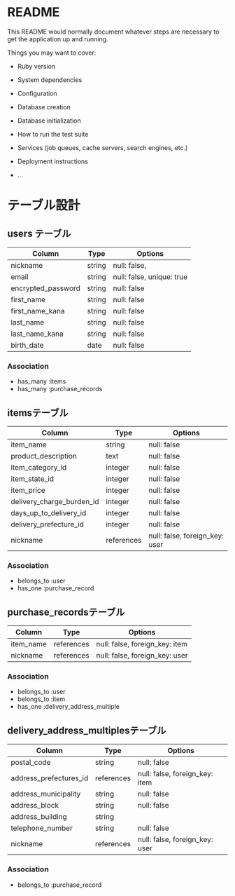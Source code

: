 # README

This README would normally document whatever steps are necessary to get the
application up and running.

Things you may want to cover:

* Ruby version

* System dependencies

* Configuration

* Database creation

* Database initialization

* How to run the test suite

* Services (job queues, cache servers, search engines, etc.)

* Deployment instructions

* ...
# テーブル設計

## users テーブル

| Column                       | Type   | Options                   |
| ---------------------------- | ------ | ------------------------- |  
| nickname                     | string | null: false,              |
| email                        | string | null: false, unique: true |
| encrypted_password           | string | null: false               |
| first_name                   | string | null: false               |
| first_name_kana              | string | null: false               |
| last_name                    | string | null: false               |
| last_name_kana               | string | null: false               |
| birth_date                   | date   | null: false               |


### Association
- has_many :items
- has_many :purchase_records

## itemsテーブル

| Column                     | Type       | Options                        |
| -------------------------- | ---------- | -------------------------------|
| item_name                  | string     | null: false                    |
| product_description        | text       | null: false                    |
| item_category_id           | integer    | null: false                    |
| item_state_id              | integer    | null: false                    |
| item_price                 | integer    | null: false                    |
| delivery_charge_burden_id  | integer    | null: false                    |
| days_up_to_delivery_id     | integer    | null: false                    |
| delivery_prefecture_id     | integer    | null: false                    |
| nickname                   | references | null: false, foreign_key: user |

### Association
- belongs_to :user
- has_one :purchase_record


## purchase_recordsテーブル

| Column                | Type       | Options                        |
| --------------------- | ---------- | ------------------------------ |
| item_name             | references | null: false, foreign_key: item |
| nickname              | references | null: false, foreign_key: user |

### Association
- belongs_to :user
- belongs_to :item
- has_one :delivery_address_multiple


## delivery_address_multiplesテーブル
| Column                  | Type       | Options                        |
| ----------------------- | ---------- | ------------------------------ |
| postal_code             | string     | null: false                    |
| address_prefectures_id  | references | null: false, foreign_key: item |
| address_municipality    | string     | null: false                    |
| address_block           | string     | null: false                    |
| address_building        | string     |                                |
| telephone_number        | string     | null: false                    |
| nickname                | references | null: false, foreign_key: user |

### Association
- belongs_to :purchase_record

